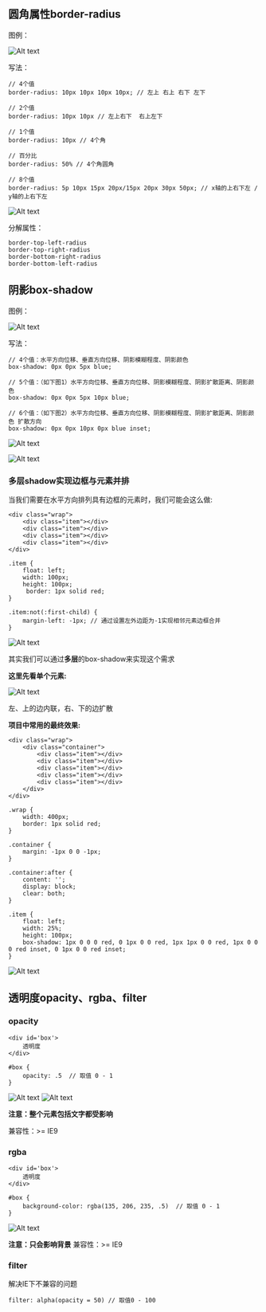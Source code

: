 ## 圆角属性border-radius

图例：

![Alt text](./imgs/11-01.png)

写法：
    
    // 4个值
    border-radius: 10px 10px 10px 10px; // 左上 右上 右下 左下
    
    // 2个值
    border-radius: 10px 10px // 左上右下  右上左下
     
    // 1个值
    border-radius: 10px // 4个角
    
    // 百分比
    border-radius: 50% // 4个角圆角
    
    // 8个值
    border-radius: 5p 10px 15px 20px/15px 20px 30px 50px; // x轴的上右下左 / y轴的上右下左
    
![Alt text](./imgs/11-02.png)

分解属性：

    border-top-left-radius
    border-top-right-radius
    border-bottom-right-radius
    border-bottom-left-radius
    
## 阴影box-shadow

图例：

![Alt text](./imgs/11-03.png)

写法：
    
    // 4个值：水平方向位移、垂直方向位移、阴影模糊程度、阴影颜色
    box-shadow: 0px 0px 5px blue;
    
    // 5个值：（如下图1）水平方向位移、垂直方向位移、阴影模糊程度、阴影扩散距离、阴影颜色
    box-shadow: 0px 0px 5px 10px blue;
    
    // 6个值：（如下图2）水平方向位移、垂直方向位移、阴影模糊程度、阴影扩散距离、阴影颜色 扩散方向
    box-shadow: 0px 0px 10px 0px blue inset;
    
![Alt text](./imgs/11-04.png)

![Alt text](./imgs/11-05.png)

### 多层shadow实现边框与元素并排

当我们需要在水平方向排列具有边框的元素时，我们可能会这么做:

    <div class="wrap">
        <div class="item"></div>
        <div class="item"></div>
        <div class="item"></div>
        <div class="item"></div>
    </div>
    
    .item {
        float: left;
        width: 100px;
        height: 100px;
         border: 1px solid red;
    }
    
    .item:not(:first-child) {
        margin-left: -1px; // 通过设置左外边距为-1实现相邻元素边框合并
    }
    
![Alt text](./imgs/11-09.png)

其实我们可以通过**多层**的box-shadow来实现这个需求

**这里先看单个元素:**

![Alt text](./imgs/11-10.png)

左、上的边内联，右、下的边扩散

**项目中常用的最终效果:**

    <div class="wrap">
        <div class="container">
            <div class="item"></div>
            <div class="item"></div>
            <div class="item"></div>
            <div class="item"></div>
            <div class="item"></div>
        </div>
    </div>
    
    .wrap {
        width: 400px;
        border: 1px solid red;
    }
    
    .container {
        margin: -1px 0 0 -1px;
    }
    
    .container:after {
        content: '';
        display: block;
        clear: both;
    }
    
    .item {
        float: left;
        width: 25%;
        height: 100px;
        box-shadow: 1px 0 0 0 red, 0 1px 0 0 red, 1px 1px 0 0 red, 1px 0 0 0 red inset, 0 1px 0 0 red inset;
    }
    
![Alt text](./imgs/11-11.png)
    
## 透明度opacity、rgba、filter

### opacity

    <div id='box'>
        透明度
    </div>
    
    #box {
        opacity: .5  // 取值 0 - 1
    }
    
![Alt text](./imgs/11-06.png)
![Alt text](./imgs/11-07.png)

**注意：整个元素包括文字都受影响**

兼容性：>= IE9

### rgba

    <div id='box'>
        透明度
    </div>
    
    #box {
        background-color: rgba(135, 206, 235, .5)  // 取值 0 - 1
    }
    
![Alt text](./imgs/11-08.png)

**注意：只会影响背景**
兼容性：>= IE9

### filter

解决IE下不兼容的问题

    filter: alpha(opacity = 50) // 取值0 - 100
    
